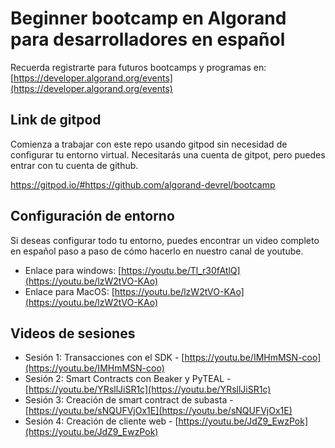 # Beginner bootcamp en Algorand para desarrolladores en español
Recuerda registrarte para futuros bootcamps y programas en: [https://developer.algorand.org/events](https://developer.algorand.org/events)

## Link de gitpod
Comienza a trabajar con este repo usando gitpod sin necesidad de configurar tu entorno virtual. Necesitarás una cuenta de gitpot, pero puedes entrar con tu cuenta de github.

https://gitpod.io/#https://github.com/algorand-devrel/bootcamp

## Configuración de entorno
Si deseas configurar todo tu entorno, puedes encontrar un video completo en español paso a paso de cómo hacerlo en nuestro canal de youtube.

- Enlace para windows: [https://youtu.be/Tl_r30fAtlQ](https://youtu.be/lzW2tVO-KAo)
- Enlace para MacOS: [https://youtu.be/lzW2tVO-KAo](https://youtu.be/lzW2tVO-KAo)

## Videos de sesiones

- Sesión 1: Transacciones con el SDK - [https://youtu.be/IMHmMSN-coo](https://youtu.be/IMHmMSN-coo)
- Sesión 2: Smart Contracts con Beaker y PyTEAL - [https://youtu.be/YRsllJiSR1c](https://youtu.be/YRsllJiSR1c)
- Sesión 3: Creación de smart contract de subasta - [https://youtu.be/sNQUFVjOx1E](https://youtu.be/sNQUFVjOx1E)
- Sesión 4: Creación de cliente web - [https://youtu.be/JdZ9_EwzPok](https://youtu.be/JdZ9_EwzPok)
